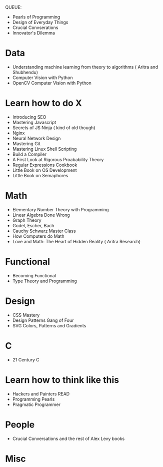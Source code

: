 QUEUE:

* Pearls of Programming
* Design of Everyday Things
* Crucial Convserations
* Innovator's Dilemma

# Data
*  Understanding machine learning from theory to algorithms ( Aritra and Shubhendu)
* Computer Vision with Python
* OpenCV Computer Vision with Python


# Learn how to do X
* Introducing SEO
* Mastering Javascript
* Secrets of JS Ninja ( kind of old though)
* Nginx
* Neural Network Design
* Mastering Git
* Mastering Linux Shell Scripting
* Build a Compiler
* A First Look at Rigorous Proabability Theory
* Regular Expressions Cookbook
* Little Book on OS Development
* Little Book on Semaphores

# Math
* Elementary Number Theory with Programming
* Linear Algebra Done Wrong
* Graph Theory
* Godel, Escher, Bach
* Cauchy Schwarz Master Class
* How Computers do Math
* Love and Math: The Heart of Hidden Reality ( Aritra Research)


# Functional
* Becoming Functional
* Type Theory and Programming

# Design
* CSS Mastery
* Design Patterns Gang of Four
* SVG Colors, Patterns and Gradients

# C

* 21 Century C

# Learn how to think like this

* Hackers and Painters READ
* Programming Pearls
* Pragmatic Programmer

# People
* Crucial Conversations and the rest of Alex Levy books
# Misc

